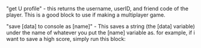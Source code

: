 "get U profile" - this returns the username, userID, and friend code of the player. This is a good block to use if making a multiplayer game.

"save [data] to console as [name]" - This saves a string (the [data] variable) under the name of whatever you put the [name] variable as. for example, if i want to save a high score, simply run this block:
